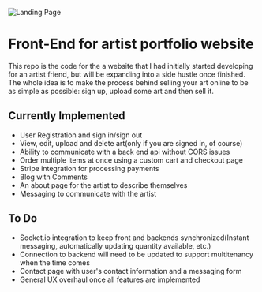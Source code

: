 ![Landing Page](https://i.ibb.co/kh8MF4q/landing.png)

# Front-End for artist portfolio website

This repo is the code for the a website that I had initially started developing for an artist friend, but will be expanding into a side hustle once finished. The whole idea is to make the process behind selling your art online to be as simple as possible: sign up, upload some art and then sell it.


## Currently Implemented

- User Registration and sign in/sign out
- View, edit, upload and delete art(only if you are signed in, of course)
- Ability to communicate with a back end api without CORS issues
- Order multiple items at once using a custom cart and checkout page 
- Stripe integration for processing payments
- Blog with Comments
- An about page for the artist to describe themselves
- Messaging to communicate with the artist

## To Do

- Socket.io integration to keep front and backends synchronized(Instant messaging, automatically updating quantity available, etc.)
- Connection to backend will need to be updated to support multitenancy when the time comes
- Contact page with user's contact information and a messaging form
- General UX overhaul once all features are implemented
